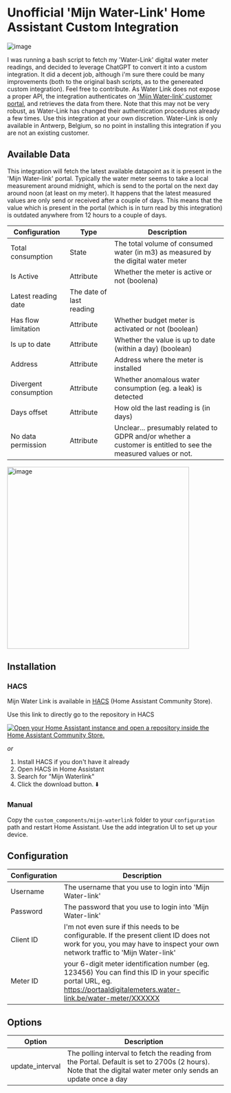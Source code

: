 # Unofficial 'Mijn Water-Link' Home Assistant Custom Integration

![image](https://github.com/user-attachments/assets/69820796-f96d-44e2-b0c4-0dbd94a06e34)


I was running a bash script to fetch my 'Water-Link' digital water meter readings, and decided to leverage ChatGPT to convert it into a custom integration. It did a decent job, although i'm sure there could be many improvements (both to the original bash scripts, as to the genereated custom integration). Feel free to contribute.
As Water Link does not expose a proper API, the integration authenticates on ['Mijn Water-link' customer portal](https://portaaldigitalemeters.water-link.be/), and retrieves the data from there. Note that this may not be very robust, as Water-Link has changed their authentication procedures already a few times. Use this integration at your own discretion.
Water-Link is only available in Antwerp, Belgium, so no point in installing this integration if you are not an existing customer.

## Available Data

This integration will fetch the latest available datapoint as it is present in the 'Mijn Water-link' portal. Typically the water meter seems to take a local measurement around midnight, which is send to the portal on the next day around noon (at least on my meter). It happens that the latest measured values are only send or received after a couple of days. This means that the value which is present in the portal (which is in turn read by this integration) is outdated anywhere from 12 hours to a couple of days. 

|Configuration | Type | Description  |
|--|--|--|
| Total consumption | State | The total volume of consumed water (in m3) as measured by the digital water meter |
| Is Active | Attribute | Whether the meter is active or not (boolena) |
| Latest reading date | The date of last reading |
| Has flow limitation | Attribute | Whether budget meter is activated or not (boolean) |
| Is up to date | Attribute | Whether the value is up to date (within a day) (boolean)|
| Address | Attribute | Address where the meter is installed |
| Divergent consumption | Attribute | Whether anomalous water consumption (eg. a leak) is detected |
| Days offset | Attribute | How old the last reading is (in days) |
| No data permission | Attribute  | Unclear... presumably related to GDPR and/or whether a customer is entitled to see the measured values or not. |

<img width="423"  alt="image" src="https://github.com/user-attachments/assets/12dd6742-10ff-4019-830a-86bae2829834" />


## Installation

### HACS

Mijn Water Link is available in [HACS](https://hacs.xyz/) (Home Assistant Community Store).

Use this link to directly go to the repository in HACS

[![Open your Home Assistant instance and open a repository inside the Home Assistant Community Store.](https://my.home-assistant.io/badges/hacs_repository.svg)](https://my.home-assistant.io/redirect/hacs_repository/?owner=zheffie&repository=mijn_waterlink)

_or_

1. Install HACS if you don't have it already
2. Open HACS in Home Assistant
3. Search for "Mijn Waterlink"
4. Click the download button. ⬇️


### Manual
Copy the `custom_components/mijn-waterlink` folder to your `configuration` path and restart Home Assistant. Use the add integration UI to set up your device.

## Configuration
|Configuration | Description  |
|--|--|
| Username | The username that you use to login into 'Mijn Water-link' |
| Password| The password that you use to login into 'Mijn Water-link'  |
| Client ID| I'm not even sure if this needs to be configurable. If the present client ID does not work for you, you may have to inspect your own network traffic to 'Mijn Water-link' |
| Meter ID| your 6-digit meter identification number (eg. 123456) You can find this ID in your specific portal URL, eg. https://portaaldigitalemeters.water-link.be/water-meter/XXXXXX|

## Options
|Option| Description  |
|--|--|
| update_interval | The polling interval to fetch the reading from the Portal. Default is set to 2700s (2 hours). Note that the digital water meter only sends an update once a day |

